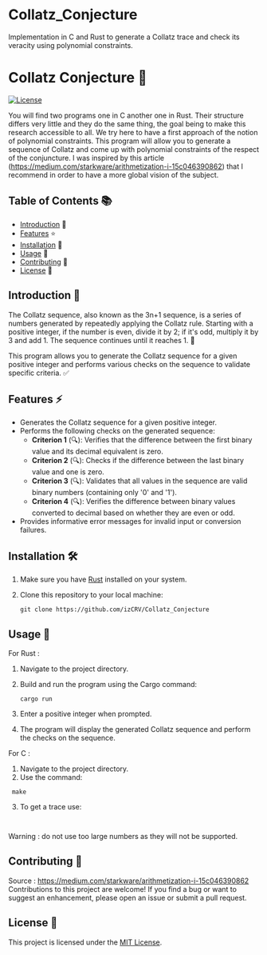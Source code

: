# Collatz_Conjecture
Implementation in C and Rust to generate a Collatz trace and check its veracity using polynomial constraints.

<div align="center">
</div>

# Collatz Conjecture 🧮

[![License](https://img.shields.io/badge/license-MIT-blue.svg)](LICENSE)

You will find two programs one in C another one in Rust. 
Their structure differs very little and they do the same thing, the goal being to make this research accessible to all.
We try here to have a first approach of the notion of polynomial constraints.
This program will allow you to generate a sequence of Collatz and come up with polynomial constraints of the respect of the conjuncture.
I was inspired by this article (https://medium.com/starkware/arithmetization-i-15c046390862) that I recommend in order to have a more global vision of the subject.

## Table of Contents 📚

- [Introduction](#introduction) 🌟
- [Features](#features) ⭐️
- [Installation](#installation) 🚀
- [Usage](#usage) 🎯
- [Contributing](#contributing) 🤝
- [License](#license) 📃

## Introduction 📖

The Collatz sequence, also known as the 3n+1 sequence, is a series of numbers generated by repeatedly applying the Collatz rule. Starting with a positive integer, if the number is even, divide it by 2; if it's odd, multiply it by 3 and add 1. The sequence continues until it reaches 1. 🔄

This program allows you to generate the Collatz sequence for a given positive integer and performs various checks on the sequence to validate specific criteria. ✅

## Features ⚡️

- Generates the Collatz sequence for a given positive integer.
- Performs the following checks on the generated sequence:
  - **Criterion 1** (🔍): Verifies that the difference between the first binary value and its decimal equivalent is zero.
  - **Criterion 2** (🔍): Checks if the difference between the last binary value and one is zero.
  - **Criterion 3** (🔍): Validates that all values in the sequence are valid binary numbers (containing only '0' and '1').
  - **Criterion 4** (🔍): Verifies the difference between binary values converted to decimal based on whether they are even or odd.
- Provides informative error messages for invalid input or conversion failures.

## Installation 🛠️

1. Make sure you have [Rust](https://www.rust-lang.org/) installed on your system.
2. Clone this repository to your local machine:

   ```shell
   git clone https://github.com/izCRV/Collatz_Conjecture
   ```

## Usage 🚀

For Rust :

1. Navigate to the project directory.
2. Build and run the program using the Cargo command:

   ```shell
   cargo run
   ```

3. Enter a positive integer when prompted.
4. The program will display the generated Collatz sequence and perform the checks on the sequence.

For C :
1. Navigate to the project directory.
2. Use the command:
  
  ```shell
   make
  ```
3. To get a trace use:
  
  ```shell
   
  ```
  
Warning : do not use too large numbers as they will not be supported.

## Contributing 🤝

Source : https://medium.com/starkware/arithmetization-i-15c046390862
Contributions to this project are welcome! If you find a bug or want to suggest an enhancement, please open an issue or submit a pull request.

## License 📃

This project is licensed under the [MIT License](LICENSE).
